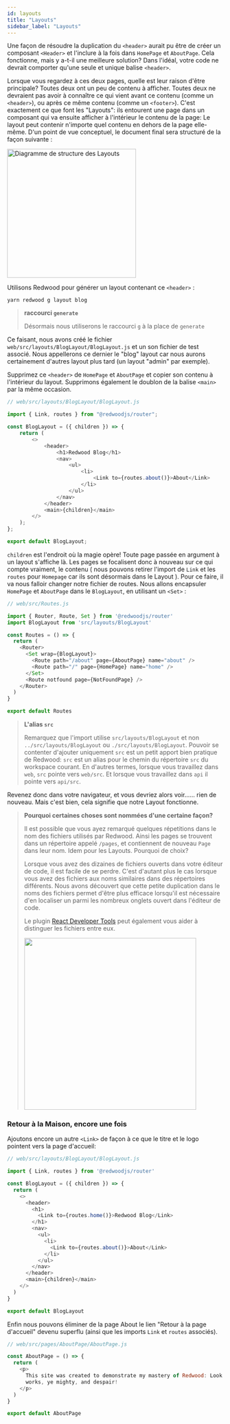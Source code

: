 ```yaml
---
id: layouts
title: "Layouts"
sidebar_label: "Layouts"
---
```


Une façon de résoudre la duplication du `<header>` aurait pu être de créer un composant `<Header>` et l'inclure à la fois dans `HomePage` et `AboutPage`. Cela fonctionne, mais y a-t-il une meilleure solution? Dans l'idéal, votre code ne devrait comporter qu'une seule et unique balise `<header>`.

Lorsque vous regardez à ces deux pages, quelle est leur raison d'être principale? Toutes deux ont un peu de contenu à afficher. Toutes deux ne devraient pas avoir à connaître ce qui vient avant ce contenu (comme un `<header>`), ou après ce même contenu (comme un `<footer>`). C'est exactement ce que font les "Layouts": ils entourent une page dans un composant qui va ensuite afficher à l'intérieur le contenu de la page: Le layout peut contenir n'importe quel contenu en dehors de la page elle-même. D'un point de vue conceptuel, le document final sera structuré de la façon suivante :

<img src="https://user-images.githubusercontent.com/300/70486228-dc874500-1aa5-11ea-81d2-eab69eb96ec0.png" alt="Diagramme de structure des Layouts" width="300" />

Utilisons Redwood pour générer un layout contenant ce `<header>` :

    yarn redwood g layout blog

> **raccourci `generate`**
> 
> Désormais nous utiliserons le raccourci `g` à la place de `generate`

Ce faisant, nous avons créé le fichier `web/src/layouts/BlogLayout/BlogLayout.js` et un son fichier de test associé. Nous appellerons ce dernier le "blog" layout car nous aurons certainement d'autres layout plus tard (un layout "admin" par exemple).

Supprimez ce `<header>` de `HomePage` et `AboutPage` et copier son contenu à l'intérieur du layout. Supprimons également le doublon de la balise `<main>` par la même occasion.

```javascript {3,7-19}
// web/src/layouts/BlogLayout/BlogLayout.js

import { Link, routes } from "@redwoodjs/router";

const BlogLayout = ({ children }) => {
    return (
        <>
            <header>
                <h1>Redwood Blog</h1>
                <nav>
                    <ul>
                        <li>
                            <Link to={routes.about()}>About</Link>
                        </li>
                    </ul>
                </nav>
            </header>
            <main>{children}</main>
        </>
    );
};

export default BlogLayout;
```

`children` est l'endroit où la magie opère! Toute page passée en argument à un layout s'affiche là. Les pages se focalisent donc à nouveau sur ce qui compte vraiment, le contenu ( nous pouvons retirer l'import de `Link` et les `routes` pour `Homepage` car ils sont désormais dans le Layout ). Pour ce faire, il va nous falloir changer notre fichier de routes. Nous allons encapsuler `HomePage` et `AboutPage` dans le `BlogLayout`, en utilisant un `<Set>` :

```javascript {3,4,9-12}
// web/src/Routes.js

import { Router, Route, Set } from '@redwoodjs/router'
import BlogLayout from 'src/layouts/BlogLayout'

const Routes = () => {
  return (
    <Router>
      <Set wrap={BlogLayout}>
        <Route path="/about" page={AboutPage} name="about" />
        <Route path="/" page={HomePage} name="home" />
      </Set>
      <Route notfound page={NotFoundPage} />
    </Router>
  )
}

export default Routes
```

> **L'alias `src`**
> 
> Remarquez que l'import utilise `src/layouts/BlogLayout` et non `../src/layouts/BlogLayout` ou `./src/layouts/BlogLayout`. Pouvoir se contenter d'ajouter uniquement `src` est un petit apport bien pratique de Redwood: `src` est un alias pour le chemin du répertoire `src` du workspace courant. En d'autres termes, lorsque vous travaillez dans `web`, `src` pointe vers `web/src`. Et lorsque vous travaillez dans `api` il pointe vers `api/src`.

Revenez donc dans votre navigateur, et vous devriez alors voir...... rien de nouveau. Mais c'est bien, cela signifie que notre Layout fonctionne.

> **Pourquoi certaines choses sont nommées d'une certaine façon?**
> 
> Il est possible que vous ayez remarqué quelques répetitions dans le nom des fichiers utilisés par Redwood. Ainsi les pages se trouvent dans un répertoire appelé `/pages`, et contiennent de nouveau `Page` dans leur nom. Idem pour les Layouts. Pourquoi de choix?
> 
> Lorsque vous avez des dizaines de fichiers ouverts dans votre éditeur de code, il est facile de se perdre. C'est d'autant plus le cas lorsque vous avez des fichiers aux noms similaires dans des répertoires différents. Nous avons découvert que cette petite duplication dans le noms des fichiers permet d'être plus efficace lorsqu'il est nécessaire d'en localiser un parmi les nombreux onglets ouvert dans l'éditeur de code.
> 
> Le plugin [React Developer Tools](https://chrome.google.com/webstore/detail/react-developer-tools/fmkadmapgofadopljbjfkapdkoienihi?hl=en) peut également vous aider à distinguer les fichiers entre eux.
> 
> <img src="https://user-images.githubusercontent.com/300/73025189-f970a100-3de3-11ea-9285-15c1116eb59a.png" width="400" />

### Retour à la Maison, encore une fois

Ajoutons encore un autre `<Link>` de façon à ce que le titre et le logo pointent vers la page d'accueil:

```javascript {9-11}
// web/src/layouts/BlogLayout/BlogLayout.js

import { Link, routes } from '@redwoodjs/router'

const BlogLayout = ({ children }) => {
  return (
    <>
      <header>
        <h1>
          <Link to={routes.home()}>Redwood Blog</Link>
        </h1>
        <nav>
          <ul>
            <li>
              <Link to={routes.about()}>About</Link>
            </li>
          </ul>
        </nav>
      </header>
      <main>{children}</main>
    </>
  )
}

export default BlogLayout
```

Enfin nous pouvons éliminer de la page About le lien "Retour à la page d'accueil" devenu superflu (ainsi que les imports `Link` et `routes` associés).

```javascript
// web/src/pages/AboutPage/AboutPage.js

const AboutPage = () => {
  return (
    <p>
      This site was created to demonstrate my mastery of Redwood: Look on my
      works, ye mighty, and despair!
    </p>
  )
}

export default AboutPage
```
